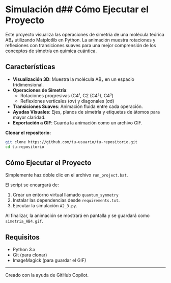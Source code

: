 # Simulación d## Cómo Ejecutar el Proyecto

Este proyecto visualiza las operaciones de simetría de una molécula teórica AB₄ utilizando Matplotlib en Python. La animación muestra rotaciones y reflexiones con transiciones suaves para una mejor comprensión de los conceptos de simetría en química cuántica.

## Características

- **Visualización 3D**: Muestra la molécula AB₄ en un espacio tridimensional.
- **Operaciones de Simetría**:
  - Rotaciones progresivas (C4¹, C2 (C4²), C4³)
  - Reflexiones verticales (σv) y diagonales (σd)
- **Transiciones Suaves**: Animación fluida entre cada operación.
- **Ayudas Visuales**: Ejes, planos de simetría y etiquetas de átomos para mayor claridad.
- **Exportación a GIF**: Guarda la animación como un archivo GIF.

 **Clonar el repositorio:**
   ```bash
   git clone https://github.com/tu-usuario/tu-repositorio.git
   cd tu-repositorio
   ```

## Cómo Ejecutar el Proyecto

Simplemente haz doble clic en el archivo `run_project.bat`.

El script se encargará de:
1. Crear un entorno virtual llamado `quantum_symmetry`
2. Instalar las dependencias desde `requirements.txt`.
3. Ejecutar la simulación `A2_3.py`.

Al finalizar, la animación se mostrará en pantalla y se guardará como `simetria_AB4.gif`.

## Requisitos

- Python 3.x
- Git (para clonar)
- ImageMagick (para guardar el GIF)

---
Creado con la ayuda de GitHub Copilot.
